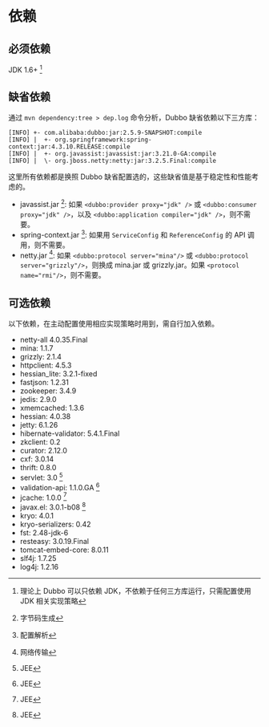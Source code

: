# 依赖

## 必须依赖
JDK 1.6+ [^1]

## 缺省依赖
通过 `mvn dependency:tree > dep.log` 命令分析，Dubbo 缺省依赖以下三方库：

```
[INFO] +- com.alibaba:dubbo:jar:2.5.9-SNAPSHOT:compile
[INFO] |  +- org.springframework:spring-context:jar:4.3.10.RELEASE:compile
[INFO] |  +- org.javassist:javassist:jar:3.21.0-GA:compile
[INFO] |  \- org.jboss.netty:netty:jar:3.2.5.Final:compile
```

这里所有依赖都是换照 Dubbo 缺省配置选的，这些缺省值是基于稳定性和性能考虑的。
  
* javassist.jar [^3]: 如果 `<dubbo:provider proxy="jdk" />` 或 `<dubbo:consumer proxy="jdk" />`，以及 `<dubbo:application compiler="jdk" />`，则不需要。
* spring-context.jar [^4]: 如果用 `ServiceConfig` 和 `ReferenceConfig` 的 API 调用，则不需要。
* netty.jar [^5]: 如果 `<dubbo:protocol server="mina"/>` 或 `<dubbo:protocol server="grizzly"/>`，则换成 mina.jar 或 grizzly.jar。如果 `<protocol name="rmi"/>`，则不需要。
    
## 可选依赖
以下依赖，在主动配置使用相应实现策略时用到，需自行加入依赖。

* netty-all 4.0.35.Final 
* mina: 1.1.7
* grizzly: 2.1.4
* httpclient: 4.5.3
* hessian_lite: 3.2.1-fixed
* fastjson: 1.2.31
* zookeeper: 3.4.9
* jedis: 2.9.0
* xmemcached: 1.3.6
* hessian: 4.0.38
* jetty: 6.1.26
* hibernate-validator: 5.4.1.Final
* zkclient: 0.2
* curator: 2.12.0
* cxf: 3.0.14
* thrift: 0.8.0
* servlet: 3.0 [^6]
* validation-api: 1.1.0.GA [^6]
* jcache: 1.0.0 [^6]
* javax.el: 3.0.1-b08 [^6]
* kryo: 4.0.1
* kryo-serializers: 0.42
* fst: 2.48-jdk-6
* resteasy: 3.0.19.Final
* tomcat-embed-core: 8.0.11
* slf4j: 1.7.25
* log4j: 1.2.16

[^1]: 理论上 Dubbo 可以只依赖 JDK，不依赖于任何三方库运行，只需配置使用 JDK 相关实现策略  
[^2]: 日志输出包  
[^3]: 字节码生成  
[^4]: 配置解析  
[^5]: 网络传输  
[^6]: JEE  
